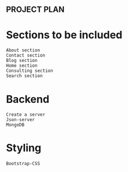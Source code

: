 ## PROJECT PLAN

# Sections to be included

    About section
    Contact section
    Blog section
    Home section
    Consulting section
    Search section

# Backend

    Create a server
    Json-server
    MongoDB

# Styling

    Bootstrap-CSS
